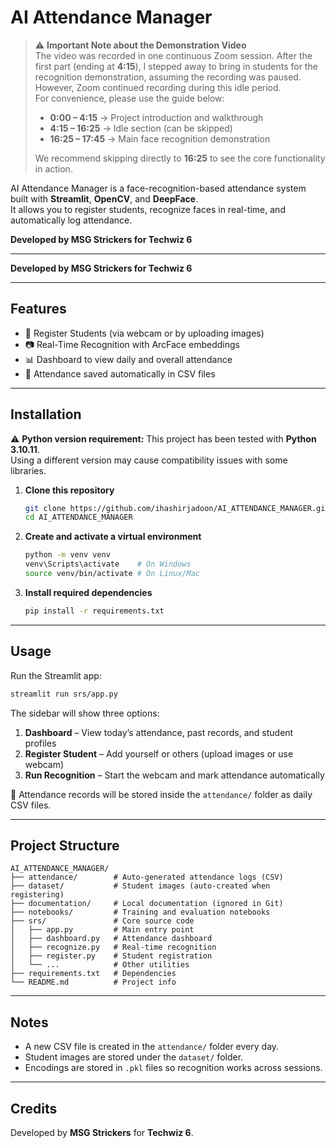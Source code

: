 # AI Attendance Manager

> ⚠️ **Important Note about the Demonstration Video**  
> The video was recorded in one continuous Zoom session. After the first part (ending at **4:15**), I stepped away to bring in students for the recognition demonstration, assuming the recording was paused. However, Zoom continued recording during this idle period.  
> For convenience, please use the guide below:  
> - **0:00 – 4:15** → Project introduction and walkthrough  
> - **4:15 – 16:25** → Idle section (can be skipped)  
> - **16:25 – 17:45** → Main face recognition demonstration  
>   
> We recommend skipping directly to **16:25** to see the core functionality in action.  

AI Attendance Manager is a face-recognition-based attendance system built with **Streamlit**, **OpenCV**, and **DeepFace**.  
It allows you to register students, recognize faces in real-time, and automatically log attendance.

**Developed by MSG Strickers for Techwiz 6**

---

**Developed by MSG Strickers for Techwiz 6**

---

## Features
- 📝 Register Students (via webcam or by uploading images)  
- 📷 Real-Time Recognition with ArcFace embeddings  
- 📊 Dashboard to view daily and overall attendance  
- 📂 Attendance saved automatically in CSV files  

---

## Installation

⚠️ **Python version requirement:** This project has been tested with **Python 3.10.11**.  
Using a different version may cause compatibility issues with some libraries.

1. **Clone this repository**
   ```bash
   git clone https://github.com/ihashirjadoon/AI_ATTENDANCE_MANAGER.git
   cd AI_ATTENDANCE_MANAGER
   ```

2. **Create and activate a virtual environment**
   ```bash
   python -m venv venv
   venv\Scripts\activate    # On Windows
   source venv/bin/activate # On Linux/Mac
   ```

3. **Install required dependencies**
   ```bash
   pip install -r requirements.txt
   ```

---

## Usage

Run the Streamlit app:
```bash
streamlit run srs/app.py
```

The sidebar will show three options:

1. **Dashboard** – View today’s attendance, past records, and student profiles  
2. **Register Student** – Add yourself or others (upload images or use webcam)  
3. **Run Recognition** – Start the webcam and mark attendance automatically  

📂 Attendance records will be stored inside the `attendance/` folder as daily CSV files.

---

## Project Structure

```
AI_ATTENDANCE_MANAGER/
├── attendance/        # Auto-generated attendance logs (CSV)
├── dataset/           # Student images (auto-created when registering)
├── documentation/     # Local documentation (ignored in Git)
├── notebooks/         # Training and evaluation notebooks
├── srs/               # Core source code
│   ├── app.py         # Main entry point
│   ├── dashboard.py   # Attendance dashboard
│   ├── recognize.py   # Real-time recognition
│   ├── register.py    # Student registration
│   └── ...            # Other utilities
├── requirements.txt   # Dependencies
└── README.md          # Project info
```

---

## Notes
- A new CSV file is created in the `attendance/` folder every day.  
- Student images are stored under the `dataset/` folder.  
- Encodings are stored in `.pkl` files so recognition works across sessions.  

---

## Credits
Developed by **MSG Strickers** for **Techwiz 6**.
